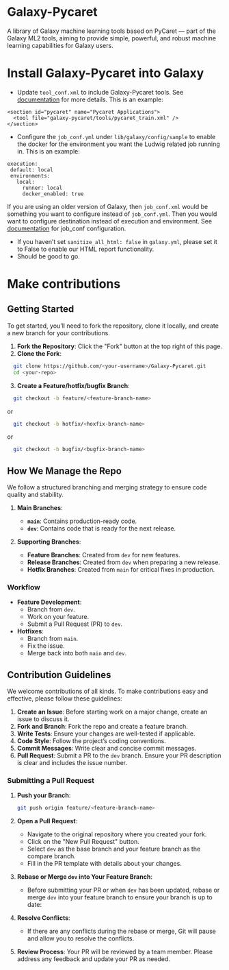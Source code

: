 # Galaxy-Pycaret
A library of Galaxy machine learning tools based on PyCaret — part of the Galaxy ML2 tools, aiming to provide simple, powerful, and robust machine learning capabilities for Galaxy users.

# Install Galaxy-Pycaret into Galaxy

* Update `tool_conf.xml` to include Galaxy-Pycaret tools. See [documentation](https://docs.galaxyproject.org/en/master/admin/tool_panel.html) for more details. This is an example:
```
<section id="pycaret" name="Pycaret Applications">
  <tool file="galaxy-pycaret/tools/pycaret_train.xml" />
</section>
```

* Configure the `job_conf.yml` under `lib/galaxy/config/sample` to enable the docker for the environment you want the Ludwig related job running in. This is an example:
```
execution:
 default: local
 environments:
   local:
     runner: local
     docker_enabled: true
```
If you are using an older version of Galaxy, then `job_conf.xml` would be something you want to configure instead of `job_conf.yml`. Then you would want to configure destination instead of execution and environment. 
See [documentation](https://docs.galaxyproject.org/en/master/admin/jobs.html#running-jobs-in-containers) for job_conf configuration. 
* If you haven’t set `sanitize_all_html: false` in `galaxy.yml`, please set it to False to enable our HTML report functionality.
* Should be good to go. 

# Make contributions

## Getting Started

To get started, you’ll need to fork the repository, clone it locally, and create a new branch for your contributions.

1. **Fork the Repository**: Click the "Fork" button at the top right of this page.
2. **Clone the Fork**:
  ```bash
    git clone https://github.com/<your-username>/Galaxy-Pycaret.git
    cd <your-repo>
  ```
3. **Create a Feature/hotfix/bugfix Branch**:
  ```bash
    git checkout -b feature/<feature-branch-name>
  ```
  or
  ```bash
    git checkout -b hotfix/<hoxfix-branch-name>
  ```
  or
  ```bash
    git checkout -b bugfix/<bugfix-branch-name>
  ```

## How We Manage the Repo

We follow a structured branching and merging strategy to ensure code quality and stability.

1. **Main Branches**:
   - **`main`**: Contains production-ready code.
   - **`dev`**: Contains code that is ready for the next release.

2. **Supporting Branches**:
   - **Feature Branches**: Created from `dev` for new features.
   - **Release Branches**: Created from `dev` when preparing a new release.
   - **Hotfix Branches**: Created from `main` for critical fixes in production. 

### Workflow

- **Feature Development**: 
  - Branch from `dev`.
  - Work on your feature.
  - Submit a Pull Request (PR) to `dev`.
- **Hotfixes**: 
  - Branch from `main`.
  - Fix the issue.
  - Merge back into both `main` and `dev`.

## Contribution Guidelines

We welcome contributions of all kinds. To make contributions easy and effective, please follow these guidelines:

1. **Create an Issue**: Before starting work on a major change, create an issue to discuss it.
2. **Fork and Branch**: Fork the repo and create a feature branch.
3. **Write Tests**: Ensure your changes are well-tested if applicable.
4. **Code Style**: Follow the project’s coding conventions.
5. **Commit Messages**: Write clear and concise commit messages.
6. **Pull Request**: Submit a PR to the `dev` branch. Ensure your PR description is clear and includes the issue number.

### Submitting a Pull Request

1. **Push your Branch**:
    ```bash
    git push origin feature/<feature-branch-name>
    ```
2. **Open a Pull Request**:
   - Navigate to the original repository where you created your fork.
   - Click on the "New Pull Request" button.
   - Select `dev` as the base branch and your feature branch as the compare branch. 
   - Fill in the PR template with details about your changes.

3. **Rebase or Merge `dev` into Your Feature Branch**:
    - Before submitting your PR or when `dev` has been updated, rebase or merge `dev` into your feature branch to ensure your branch is up to date:
    
4. **Resolve Conflicts**:
    - If there are any conflicts during the rebase or merge, Git will pause and allow you to resolve the conflicts.

5. **Review Process**: Your PR will be reviewed by a team member. Please address any feedback and update your PR as needed.